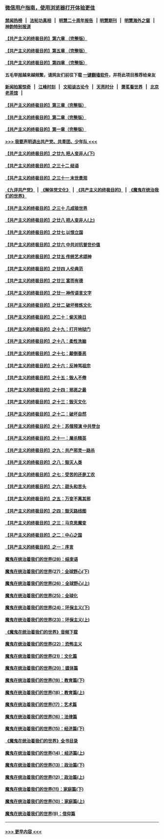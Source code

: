 ### [微信用户指南，使用浏览器打开体验更佳](https://github.com/gfw-breaker/banned-news1/blob/master/indexes/wechat-guide.md?t=0)
#### [禁闻热榜](热点新闻.md?t=0)  &nbsp;&nbsp;|&nbsp;&nbsp; [法轮功真相](https://github.com/gfw-breaker/truth/blob/master/README.md?t=0) &nbsp;&nbsp;|&nbsp;&nbsp; [明慧二十周年报告](https://github.com/gfw-breaker/mh-reports/blob/master/README.md?t=0) &nbsp;&nbsp;|&nbsp;&nbsp;[明慧期刊](https://github.com/gfw-breaker/mh-qikan) &nbsp;&nbsp;|&nbsp;&nbsp; [明慧海外之窗](https://github.com/gfw-breaker/mh-news/blob/master/README.md?t=0) &nbsp;&nbsp;|&nbsp;&nbsp; [神韵特别报道](https://github.com/gfw-breaker/mh-news/blob/master/shenyun.md?t=0)
#### [【共产主义的终极目的】第六章 （完整版）](../pages/nsc422/n11428913.md?t=02151011) 
#### [【共产主义的终极目的】第五章 （完整版）](../pages/nsc422/n11428912.md?t=02151011) 
#### [【共产主义的终极目的】第四章 （完整版）](../pages/nsc422/n11428907.md?t=02151011) 
#### 五毛举报越来越频繁，请网友们前往下载 [一键翻墙软件](https://github.com/gfw-breaker/ssr-accounts)，并将此项目推荐给亲友
#### [新闻拍案惊奇](https://github.com/gfw-breaker/banned-news1/blob/master/pages/link4.md) &nbsp;&nbsp;|&nbsp;&nbsp; [江峰时刻](https://github.com/gfw-breaker/banned-news1/blob/master/pages/link4.md) &nbsp;&nbsp;|&nbsp;&nbsp; [文昭谈古论今](https://github.com/gfw-breaker/banned-news1/blob/master/pages/link4.md) &nbsp;&nbsp;|&nbsp;&nbsp; [天亮时分](https://github.com/gfw-breaker/banned-news1/blob/master/pages/link4.md) &nbsp;&nbsp;|&nbsp;&nbsp; [萧茗看世界](https://github.com/gfw-breaker/banned-news1/blob/master/pages/link4.md) &nbsp;&nbsp;|&nbsp;&nbsp; [北京老茶馆](https://github.com/gfw-breaker/banned-news1/blob/master/pages/link4.md) &nbsp;&nbsp;|&nbsp;&nbsp; 
#### [【共产主义的终极目的】第三章（完整版）](../pages/nsc422/n11428848.md?t=02151011) 
#### [【共产主义的终极目的】第二章（完整版）](../pages/nsc422/n11428831.md?t=02151011) 
#### [【共产主义的终极目的】第一章（完整版）](../pages/nsc422/n11417651.md?t=02151011) 
#### [>>> 我要声明退出共产党、共青团、少年队 <<<](https://github.com/begood0513/goodnews/blob/master/quit/letter.md) 
#### [【共产主义的终极目的】之廿九 把人变非人(下)](../pages/nsc422/n11344140.md?t=02151011) 
#### [【共产主义的终极目的】之三十二 结语](../pages/nsc422/n11360535.md?t=02151011) 
#### [【共产主义的终极目的】之三十一 末世景观](../pages/nsc422/n11351129.md?t=02151011) 
#### [《九评共产党》](https://github.com/begood0513/9ping.md/blob/master/README.md) &nbsp;|&nbsp; [《解体党文化》](../../../../jtdwh.md/blob/master/README.md)  &nbsp;|&nbsp; [《共产主义的终极目的》](../../../../gczydzjmd.md/blob/master/README.md) &nbsp;|&nbsp; [《魔鬼在统治我们的世界》](../../../../mgztzwmdsj.md/blob/master/README.md) 
#### [【共产主义的终极目的】之三十 几成狼世界](../pages/nsc422/n11348280.md?t=02151011) 
#### [【共产主义的终极目的】之廿八 把人变非人(上)](../pages/nsc422/n11340492.md?t=02151011) 
#### [【共产主义的终极目的】之廿七 以恨立国](../pages/nsc422/n11336944.md?t=02151011) 
#### [【共产主义的终极目的】之廿六 中共对抗普世价值](../pages/nsc422/n11324785.md?t=02151011) 
#### [【共产主义的终极目的】之廿五 传统艺术颂神](../pages/nsc422/n11296396.md?t=02151011) 
#### [【共产主义的终极目的】之廿四 人伦典范](../pages/nsc422/n11296397.md?t=02151011) 
#### [【共产主义的终极目的】之廿三 富而有德](../pages/nsc422/n11283598.md?t=02151011) 
#### [【共产主义的终极目的】之廿一 神传语言文字](../pages/nsc422/n11263265.md?t=02151011) 
#### [【共产主义的终极目的】之廿二 破坏修炼文化](../pages/nsc422/n11245728.md?t=02151011) 
#### [【共产主义的终极目的】之二十：偷天换日](../pages/nsc422/n11238846.md?t=02151011) 
#### [【共产主义的终极目的】之十九：打开地狱门](../pages/nsc422/n11206376.md?t=02151011) 
#### [【共产主义的终极目的】之十八：柔性洗脑](../pages/nsc422/n11199994.md?t=02151011) 
#### [【共产主义的终极目的】之十七：颠倒善恶](../pages/nsc422/n11179782.md?t=02151011) 
#### [【共产主义的终极目的】之十六：反神骂祖宗](../pages/nsc422/n11166798.md?t=02151011) 
#### [【共产主义的终极目的】之十五：毁人不倦](../pages/nsc422/n11166792.md?t=02151011) 
#### [【共产主义的终极目的】之十四：邪恶之最](../pages/nsc422/n11150249.md?t=02151011) 
#### [【共产主义的终极目的】之十三：毁灭文化](../pages/nsc422/n11135227.md?t=02151011) 
#### [【共产主义的终极目的】之十二：破坏自然](../pages/nsc422/n11135214.md?t=02151011) 
#### [【共产主义的终极目的】之十：苏俄预演 中共登台](../pages/nsc422/n11118424.md?t=02151011) 
#### [【共产主义的终极目的】之十一：屠杀精英](../pages/nsc422/n11118442.md?t=02151011) 
#### [【共产主义的终极目的】之九：共产邪灵一路杀](../pages/nsc422/n11114139.md?t=02151011) 
#### [【共产主义的终极目的】之八：毁灭人类](../pages/nsc422/n11108503.md?t=02151011) 
#### [【共产主义的终极目的】之七：受苦的还是工农](../pages/nsc422/n11101809.md?t=02151011) 
#### [【共产主义的终极目的】之六：甜头和苦头](../pages/nsc422/n11096971.md?t=02151011) 
#### [【共产主义的终极目的】之五：万变不离其邪](../pages/nsc422/n11091285.md?t=02151011) 
#### [【共产主义的终极目的】之四：毁灭路线图](../pages/nsc422/n11086284.md?t=02151011) 
#### [【共产主义的终极目的】之三：马克思魔变](../pages/nsc422/n11061941.md?t=02151011) 
#### [【共产主义的终极目的】之二：中心之国](../pages/nsc422/n11047728.md?t=02151011) 
#### [【共产主义的终极目的】之一：序言](../pages/nsc422/n11086077.md?t=02151011) 
#### [魔鬼在统治着我们的世界(28)：结束语](../pages/nsc422/n10936246.md?t=02151011) 
#### [魔鬼在统治着我们的世界(27)：全球野心(下)](../pages/nsc422/n10928319.md?t=02151011) 
#### [魔鬼在统治着我们的世界(26)：全球野心(上)](../pages/nsc422/n10900318.md?t=02151011) 
#### [魔鬼在统治着我们的世界(25)：全球化](../pages/nsc422/n10788205.md?t=02151011) 
#### [魔鬼在统治着我们的世界(24)：环保主义(下)](../pages/nsc422/n10695307.md?t=02151011) 
#### [魔鬼在统治着我们的世界(23)：环保主义(上)](../pages/nsc422/n10688613.md?t=02151011) 
#### [《魔鬼在统治着我们的世界》音频下载](../pages/nsc422/n10635553.md?t=02151011) 
#### [魔鬼在统治着我们的世界(22)：恐怖主义](../pages/nsc422/n10614727.md?t=02151011) 
#### [魔鬼在统治着我们的世界(21)：文化篇](../pages/nsc422/n10597706.md?t=02151011) 
#### [魔鬼在统治着我们的世界(20)：媒体篇](../pages/nsc422/n10586579.md?t=02151011) 
#### [魔鬼在统治着我们的世界(19)：教育篇(下)](../pages/nsc422/n10564808.md?t=02151011) 
#### [魔鬼在统治着我们的世界(18)：教育篇(上)](../pages/nsc422/n10526970.md?t=02151011) 
#### [魔鬼在统治着我们的世界(17)：艺术篇](../pages/nsc422/n10499093.md?t=02151011) 
#### [魔鬼在统治着我们的世界(16)：法律篇](../pages/nsc422/n10485969.md?t=02151011) 
#### [魔鬼在统治着我们的世界(15)：经济篇(下)](../pages/nsc422/n10469975.md?t=02151011) 
#### [《魔鬼在统治着我们的世界》全书目录](../pages/nsc422/n10464261.md?t=02151011) 
#### [魔鬼在统治着我们的世界(14)：经济篇(上)](../pages/nsc422/n10457370.md?t=02151011) 
#### [魔鬼在统治着我们的世界(13)：政治篇(下)](../pages/nsc422/n10448270.md?t=02151011) 
#### [魔鬼在统治着我们的世界(12)：政治篇(上)](../pages/nsc422/n10444576.md?t=02151011) 
#### [魔鬼在统治着我们的世界(11)：家庭篇(下)](../pages/nsc422/n10440961.md?t=02151011) 
#### [魔鬼在统治着我们的世界(10)：家庭篇(上)](../pages/nsc422/n10435448.md?t=02151011) 
#### [魔鬼在统治着我们的世界(9)：信仰篇](../pages/nsc422/n10432159.md?t=02151011) 

----
#### [ >>> 更早内容 <<< ](../indexes/nsc422-earlier.md)
